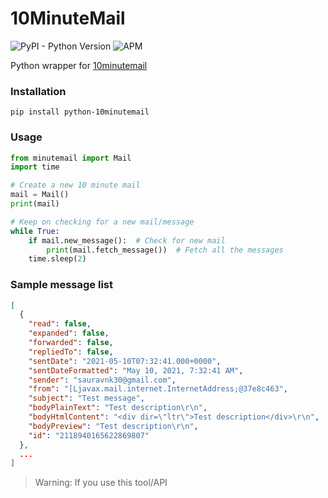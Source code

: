 # 10MinuteMail
![PyPI - Python Version](https://img.shields.io/pypi/pyversions/python-10minutemail)
![APM](https://img.shields.io/apm/l/vim-mode)

Python wrapper for [10minutemail](https://10minutemail.com/)

### Installation

```
pip install python-10minutemail
```

### Usage

```python
from minutemail import Mail
import time

# Create a new 10 minute mail
mail = Mail()
print(mail)

# Keep on checking for a new mail/message
while True:
    if mail.new_message():  # Check for new mail
        print(mail.fetch_message())  # Fetch all the messages
    time.sleep(2)
```

### Sample message list

```json
[
  {
    "read": false,
    "expanded": false,
    "forwarded": false,
    "repliedTo": false,
    "sentDate": "2021-05-10T07:32:41.000+0000",
    "sentDateFormatted": "May 10, 2021, 7:32:41 AM",
    "sender": "sauravnk30@gmail.com",
    "from": "[Ljavax.mail.internet.InternetAddress;@37e8c463",
    "subject": "Test message",
    "bodyPlainText": "Test description\r\n",
    "bodyHtmlContent": "<div dir=\"ltr\">Test description</div>\r\n",
    "bodyPreview": "Test description\r\n",
    "id": "2118940165622869807"
  }, 
  ...
]
```

> Warning: If you use this tool/API 